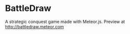 # BattleDraw
A strategic conquest game made with Meteor.js.
Preview at http://battledraw.meteor.com
